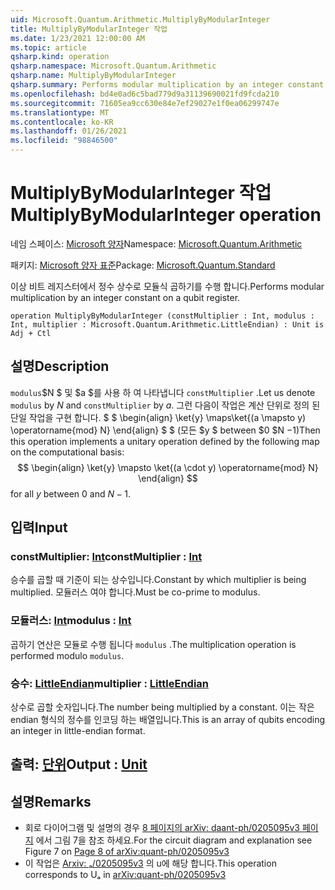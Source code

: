 ```yaml
---
uid: Microsoft.Quantum.Arithmetic.MultiplyByModularInteger
title: MultiplyByModularInteger 작업
ms.date: 1/23/2021 12:00:00 AM
ms.topic: article
qsharp.kind: operation
qsharp.namespace: Microsoft.Quantum.Arithmetic
qsharp.name: MultiplyByModularInteger
qsharp.summary: Performs modular multiplication by an integer constant on a qubit register.
ms.openlocfilehash: bd4e0ad6c5bad779d9a31139690021fd9fcda210
ms.sourcegitcommit: 71605ea9cc630e84e7ef29027e1f0ea06299747e
ms.translationtype: MT
ms.contentlocale: ko-KR
ms.lasthandoff: 01/26/2021
ms.locfileid: "98846500"
---
```

# <a name="multiplybymodularinteger-operation"></a><span data-ttu-id="c3722-102">MultiplyByModularInteger 작업</span><span class="sxs-lookup"><span data-stu-id="c3722-102">MultiplyByModularInteger operation</span></span>

<span data-ttu-id="c3722-103">네임 스페이스: [Microsoft 양자](xref:Microsoft.Quantum.Arithmetic)</span><span class="sxs-lookup"><span data-stu-id="c3722-103">Namespace: [Microsoft.Quantum.Arithmetic](xref:Microsoft.Quantum.Arithmetic)</span></span>

<span data-ttu-id="c3722-104">패키지: [Microsoft 양자 표준](https://nuget.org/packages/Microsoft.Quantum.Standard)</span><span class="sxs-lookup"><span data-stu-id="c3722-104">Package: [Microsoft.Quantum.Standard](https://nuget.org/packages/Microsoft.Quantum.Standard)</span></span>


<span data-ttu-id="c3722-105">이상 비트 레지스터에서 정수 상수로 모듈식 곱하기를 수행 합니다.</span><span class="sxs-lookup"><span data-stu-id="c3722-105">Performs modular multiplication by an integer constant on a qubit register.</span></span>

```qsharp
operation MultiplyByModularInteger (constMultiplier : Int, modulus : Int, multiplier : Microsoft.Quantum.Arithmetic.LittleEndian) : Unit is Adj + Ctl
```


## <a name="description"></a><span data-ttu-id="c3722-106">설명</span><span class="sxs-lookup"><span data-stu-id="c3722-106">Description</span></span>

<span data-ttu-id="c3722-107">`modulus`$N $ 및 $a $를 사용 하 여 나타냅니다 `constMultiplier` .</span><span class="sxs-lookup"><span data-stu-id="c3722-107">Let us denote `modulus` by $N$ and `constMultiplier` by $a$.</span></span>
<span data-ttu-id="c3722-108">그런 다음이 작업은 계산 단위로 정의 된 단일 작업을 구현 합니다. $ $ \begin{align} \ket{y} \maps\ket{(a \mapsto y) \operatorname{mod} N} \end{align} $ $ (모든 $y $ between $0 $N $-$1)</span><span class="sxs-lookup"><span data-stu-id="c3722-108">Then this operation implements a unitary operation defined by the following map on the computational basis: $$ \begin{align} \ket{y} \mapsto \ket{(a \cdot y) \operatorname{mod} N} \end{align} $$ for all $y$ between $0$ and $N - 1$.</span></span>

## <a name="input"></a><span data-ttu-id="c3722-109">입력</span><span class="sxs-lookup"><span data-stu-id="c3722-109">Input</span></span>

### <a name="constmultiplier--int"></a><span data-ttu-id="c3722-110">constMultiplier: [Int](xref:microsoft.quantum.lang-ref.int)</span><span class="sxs-lookup"><span data-stu-id="c3722-110">constMultiplier : [Int](xref:microsoft.quantum.lang-ref.int)</span></span>

<span data-ttu-id="c3722-111">승수를 곱할 때 기준이 되는 상수입니다.</span><span class="sxs-lookup"><span data-stu-id="c3722-111">Constant by which multiplier is being multiplied.</span></span> <span data-ttu-id="c3722-112">모듈러스 여야 합니다.</span><span class="sxs-lookup"><span data-stu-id="c3722-112">Must be co-prime to modulus.</span></span>


### <a name="modulus--int"></a><span data-ttu-id="c3722-113">모듈러스: [Int](xref:microsoft.quantum.lang-ref.int)</span><span class="sxs-lookup"><span data-stu-id="c3722-113">modulus : [Int](xref:microsoft.quantum.lang-ref.int)</span></span>

<span data-ttu-id="c3722-114">곱하기 연산은 모듈로 수행 됩니다 `modulus` .</span><span class="sxs-lookup"><span data-stu-id="c3722-114">The multiplication operation is performed modulo `modulus`.</span></span>


### <a name="multiplier--littleendian"></a><span data-ttu-id="c3722-115">승수: [LittleEndian](xref:Microsoft.Quantum.Arithmetic.LittleEndian)</span><span class="sxs-lookup"><span data-stu-id="c3722-115">multiplier : [LittleEndian](xref:Microsoft.Quantum.Arithmetic.LittleEndian)</span></span>

<span data-ttu-id="c3722-116">상수로 곱할 숫자입니다.</span><span class="sxs-lookup"><span data-stu-id="c3722-116">The number being multiplied by a constant.</span></span>
<span data-ttu-id="c3722-117">이는 작은 endian 형식의 정수를 인코딩 하는 배열입니다.</span><span class="sxs-lookup"><span data-stu-id="c3722-117">This is an array of qubits encoding an integer in little-endian format.</span></span>



## <a name="output--unit"></a><span data-ttu-id="c3722-118">출력: [단위](xref:microsoft.quantum.lang-ref.unit)</span><span class="sxs-lookup"><span data-stu-id="c3722-118">Output : [Unit](xref:microsoft.quantum.lang-ref.unit)</span></span>



## <a name="remarks"></a><span data-ttu-id="c3722-119">설명</span><span class="sxs-lookup"><span data-stu-id="c3722-119">Remarks</span></span>

- <span data-ttu-id="c3722-120">회로 다이어그램 및 설명의 경우 [8 페이지의 arXiv: daant-ph/0205095v3 페이지](https://arxiv.org/pdf/quant-ph/0205095v3.pdf#page=8) 에서 그림 7을 참조 하세요.</span><span class="sxs-lookup"><span data-stu-id="c3722-120">For the circuit diagram and explanation see Figure 7 on [Page 8 of arXiv:quant-ph/0205095v3](https://arxiv.org/pdf/quant-ph/0205095v3.pdf#page=8)</span></span>
- <span data-ttu-id="c3722-121">이 작업은 [Arxiv: ₐ/0205095v3](https://arxiv.org/pdf/quant-ph/0205095v3.pdf) 의 u에 해당 합니다.</span><span class="sxs-lookup"><span data-stu-id="c3722-121">This operation corresponds to Uₐ in [arXiv:quant-ph/0205095v3](https://arxiv.org/pdf/quant-ph/0205095v3.pdf)</span></span>
